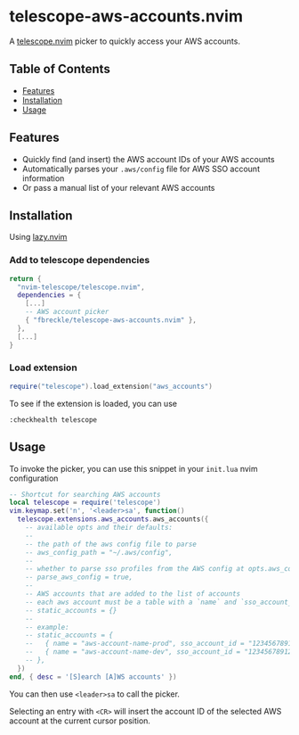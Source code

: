 # telescope-aws-accounts.nvim

A [telescope.nvim](https://github.com/nvim-telescope/telescope.nvim) picker to quickly access your AWS accounts.

## Table of Contents

- [Features](#features)
- [Installation](#installation)
- [Usage](#usage)

## Features

- Quickly find (and insert) the AWS account IDs of your AWS accounts
- Automatically parses your `.aws/config` file for AWS SSO account information
- Or pass a manual list of your relevant AWS accounts

## Installation

Using [lazy.nvim](https://github.com/folke/lazy.nvim)

### Add to telescope dependencies

```lua
return {
  "nvim-telescope/telescope.nvim",
  dependencies = {
    [...]
    -- AWS account picker
    { "fbreckle/telescope-aws-accounts.nvim" },
  },
  [...]
}
```

### Load extension

```lua
require("telescope").load_extension("aws_accounts")
```

To see if the extension is loaded, you can use

```vimscript
:checkhealth telescope
```

## Usage

To invoke the picker, you can use this snippet in your `init.lua` nvim configuration

```lua
-- Shortcut for searching AWS accounts
local telescope = require('telescope')
vim.keymap.set('n', '<leader>sa', function()
  telescope.extensions.aws_accounts.aws_accounts({
    -- available opts and their defaults:
    --
    -- the path of the aws config file to parse
    -- aws_config_path = "~/.aws/config",
    --
    -- whether to parse sso profiles from the AWS config at opts.aws_config_path
    -- parse_aws_config = true,
    --
    -- AWS accounts that are added to the list of accounts
    -- each aws account must be a table with a `name` and `sso_account_id` key
    -- static_accounts = {}
    --
    -- example:
    -- static_accounts = {
    --   { name = "aws-account-name-prod", sso_account_id = "123456789123" },
    --   { name = "aws-account-name-dev", sso_account_id = "123456789124" },
    -- },
  })
end, { desc = '[S]earch [A]WS accounts' })
```

You can then use `<leader>sa` to call the picker.

Selecting an entry with `<CR>` will insert the account ID of the selected AWS account at the current cursor position.
